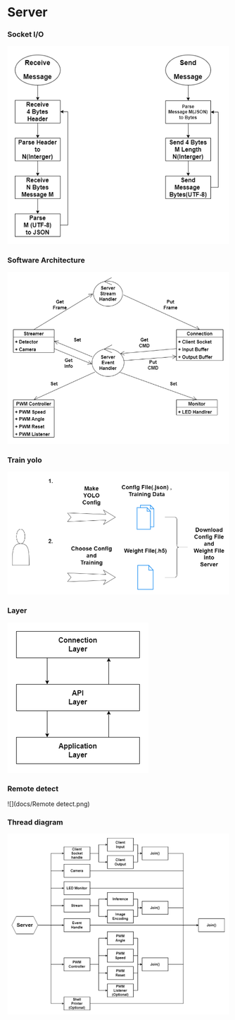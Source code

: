 # Server

### Socket I/O
![](docs/SocketFormat.png)
### Software Architecture
![](docs/SoftwareArchitecture.png)
### Train yolo
![](docs/TrainingYOLO.png)
### Layer
![](docs/Layers.png)
### Remote detect
![](docs/Remote detect.png)
### Thread diagram
![](docs/MultiThreadDiagram.png)